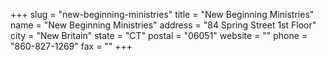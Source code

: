 +++
slug = "new-beginning-ministries"
title = "New Beginning Ministries"
name = "New Beginning Ministries"
address = "84 Spring Street 1st Floor"
city = "New Britain"
state = "CT"
postal = "06051"
website = ""
phone = "860-827-1269"
fax = ""
+++
